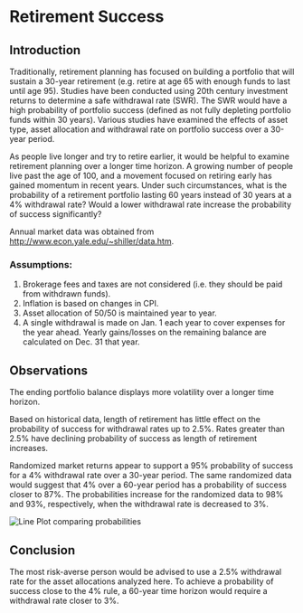 # Retirement Success

## Introduction

Traditionally, retirement planning has focused on building a portfolio that will sustain a 30-year retirement (e.g. retire at age 65 with enough funds to last until age 95). Studies have been conducted using 20th century investment returns to determine a safe withdrawal rate (SWR). The SWR would have a high probability of portfolio success (defined as not fully depleting portfolio funds within 30 years). Various studies have examined the effects of asset type, asset allocation and withdrawal rate on portfolio success over a 30-year period. 

As people live longer and try to retire earlier, it would be helpful to examine retirement planning over a longer time horizon. A growing number of people live past the age of 100, and a movement focused on retiring early has gained momentum in recent years. Under such circumstances, what is the probability of a retirement portfolio lasting 60 years instead of 30 years at a 4% withdrawal rate? Would a lower withdrawal rate increase the probability of success significantly?

Annual market data was obtained from http://www.econ.yale.edu/~shiller/data.htm.

### Assumptions:
1. Brokerage fees and taxes are not considered (i.e. they should be paid from withdrawn funds).
2. Inflation is based on changes in CPI.
3. Asset allocation of 50/50 is maintained year to year.
4. A single withdrawal is made on Jan. 1 each year to cover expenses for the year ahead. Yearly gains/losses on the remaining balance are calculated on Dec. 31 that year.

## Observations

The ending portfolio balance displays more volatility over a longer time horizon.

Based on historical data, length of retirement has little effect on the probability of success for withdrawal rates up to 2.5%. Rates greater than 2.5% have declining probability of success as length of retirement increases.

Randomized market returns appear to support a 95% probability of success for a 4% withdrawal rate over a 30-year period. The same randomized data would suggest that 4% over a 60-year period has a probability of success closer to 87%. The probabilities increase for the randomized data to 98% and 93%, respectively, when the withdrawal rate is decreased to 3%.

![Line Plot comparing probabilities](images/portfolio_success_4pct.png)

## Conclusion

The most risk-averse person would be advised to use a 2.5% withdrawal rate for the asset allocations analyzed here. To achieve a probability of success close to the 4% rule, a 60-year time horizon would require a withdrawal rate closer to 3%.

